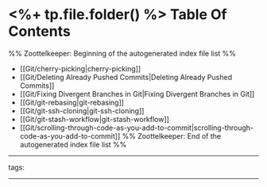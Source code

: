 # <%+ tp.file.folder() %> Table Of Contents



%% Zoottelkeeper: Beginning of the autogenerated index file list  %%
-  [[Git/cherry-picking|cherry-picking]]
-  [[Git/Deleting Already Pushed Commits|Deleting Already Pushed Commits]]
-  [[Git/Fixing Divergent Branches in Git|Fixing Divergent Branches in Git]]
-  [[Git/git-rebasing|git-rebasing]]
-  [[Git/git-ssh-cloning|git-ssh-cloning]]
-  [[Git/git-stash-workflow|git-stash-workflow]]
-  [[Git/scrolling-through-code-as-you-add-to-commit|scrolling-through-code-as-you-add-to-commit]]
%% Zoottelkeeper: End of the autogenerated index file list  %%



---

tags: 

---